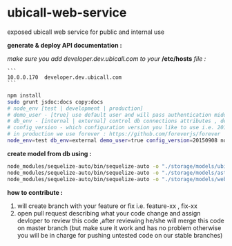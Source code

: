 # ubicall-web-service
exposed ubicall web service for public and internal use


**generate & deploy API documentation :**

  *make sure you add developer.dev.ubicall.com to your* **/etc/hosts** *file :*
  
    ```
    10.0.0.170  developer.dev.ubicall.com
    ```

``` bash
npm install
sudo grunt jsdoc:docs copy:docs
# node_env [test | development | production]
# demo_user - [true] use default user and will pass authentication middle ware
# db_env - [internal | external] control db connections attributes , default *internal* which use internal_ip and internal_port to connect to DB
# config_version - which configuration version you like to use i.e. 20150908
# in production we use forever : https://github.com/foreverjs/forever
node_env=test db_env=external demo_user=true config_version=20150908 node api.js
```
**create model from db using :**
``` bash
node_modules/sequelize-auto/bin/sequelize-auto -o "./storage/models/ubicall" -d ubicall -h localhost -u root -p 3306 -x root -e mysql
node_modules/sequelize-auto/bin/sequelize-auto -o "./storage/models/ast_rt" -d ast_rt -h localhost -u root -p 3306 -x root -e mysql
node_modules/sequelize-auto/bin/sequelize-auto -o "./storage/models/web_fs_db" -d WEB_FS_DB -h localhost -u root -p 3306 -x root -e mysql
```
**how to contribute :**

1. will create branch with your feature or fix i.e. feature-xx , fix-xx
2. open pull request describing what your code change and assign devloper to review this code ,after reviewing he/she will merge this code on master branch (but make sure it work and has no problem otherwise you will be in charge for pushing untested code on our stable branches)
